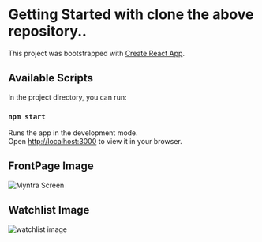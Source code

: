 # Getting Started with clone the above repository..

This project was bootstrapped with [Create React App](https://github.com/facebook/create-react-app).

## Available Scripts

In the project directory, you can run:

### `npm start`

Runs the app in the development mode.\
Open [http://localhost:3000](http://localhost:3000) to view it in your browser.

## FrontPage Image

![Myntra Screen](https://github.com/mvaibhav131/myntra-react-redux/assets/98808183/59ee582b-e956-4b4f-bf78-eb410a327140)

## Watchlist Image

![watchlist image](https://github.com/mvaibhav131/myntra-react-redux/assets/98808183/f3571bf5-69c2-4461-914d-12d0cd21a0c8)

